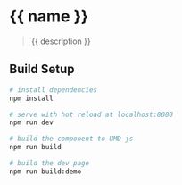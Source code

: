 # {{ name }}

> {{ description }}

## Build Setup

``` bash
# install dependencies
npm install

# serve with hot reload at localhost:8080
npm run dev

# build the component to UMD js
npm run build

# build the dev page
npm run build:demo
```
